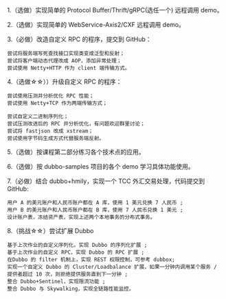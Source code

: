 1.（选做）实现简单的 Protocol Buffer/Thrift/gRPC(选任一个) 远程调用 demo。

2.（选做）实现简单的 WebService-Axis2/CXF 远程调用 demo。

3.（必做）改造自定义 RPC 的程序，提交到 GitHub：

    尝试将服务端写死查找接口实现类变成泛型和反射；
    尝试将客户端动态代理改成 AOP，添加异常处理；
    尝试使用 Netty+HTTP 作为 client 端传输方式。
4.（选做☆☆））升级自定义 RPC 的程序：
    
    尝试使用压测并分析优化 RPC 性能；
    尝试使用 Netty+TCP 作为两端传输方式；

    尝试自定义二进制序列化；
    尝试压测改进后的 RPC 并分析优化，有问题欢迎群里讨论；
    尝试将 fastjson 改成 xstream；
    尝试使用字节码生成方式代替服务端反射。
5.（选做）按课程第二部分练习各个技术点的应用。

6.（选做）按 dubbo-samples 项目的各个 demo 学习具体功能使用。

7.（必做）结合 dubbo+hmily，实现一个 TCC 外汇交易处理，代码提交到 GitHub:

    用户 A 的美元账户和人民币账户都在 A 库，使用 1 美元兑换 7 人民币 ;
    用户 B 的美元账户和人民币账户都在 B 库，使用 7 人民币兑换 1 美元 ;
    设计账户表，冻结资产表，实现上述两个本地事务的分布式事务。

8.（挑战☆☆）尝试扩展 Dubbo

    基于上次作业的自定义序列化，实现 Dubbo 的序列化扩展 ;
    基于上次作业的自定义 RPC，实现 Dubbo 的 RPC 扩展 ;
    在Dubbo 的 filter 机制上，实现 REST 权限控制，可参考 dubbox;
    实现一个自定义 Dubbo 的 Cluster/Loadbalance 扩展，如果一分钟内调用某个服务 / 提供者超过 10 次，则拒绝提供服务直到下一分钟 ;
    整合 Dubbo+Sentinel，实现限流功能 ;
    整合 Dubbo 与 Skywalking，实现全链路性能监控。